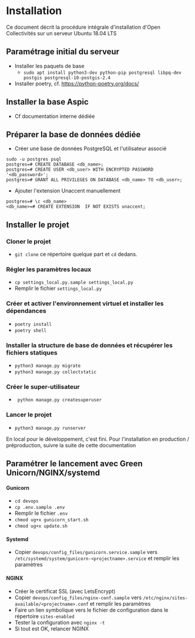 # Installation
Ce document décrit la procédure intégrale d'installation d'Open Collectivités sur un serveur Ubuntu 18.04 LTS

## Paramétrage initial du serveur
- Installer les paquets de base
    - `sudo apt install python3-dev python-pip postgresql libpq-dev postgis postgresql-10-postgis-2.4` 
 - Installer poetry, cf. https://python-poetry.org/docs/

## Installer la base Aspic

- Cf documentation interne dédiée


## Préparer la base de données dédiée
- Créer une base de données PostgreSQL et l'utilisateur associé
```
sudo -u postgres psql
postgres=# CREATE DATABASE <db_name>;
postgres=# CREATE USER <db_user> WITH ENCRYPTED PASSWORD '<db_password>';
postgres=# GRANT ALL PRIVILEGES ON DATABASE <db_name> TO <db_user>;
```

- Ajouter l'extension Unaccent manuellement

```
postgres=# \c <db_name>
<db_name>=# CREATE EXTENSION  IF NOT EXISTS unaccent;
```

## Installer le projet
### Cloner le projet
- `git clone` ce répertoire quelque part et `cd` dedans.

### Régler les paramètres locaux
- `cp settings_local.py.sample settings_local.py`
- Remplir le fichier `settings_local.py`

### Créer et activer l'environnement virtuel et installer les dépendances
- `poetry install`
- `poetry shell`
 
### Installer la structure de base de données et récupérer les fichiers statiques
- `python3 manage.py migrate`
- `python3 manage.py collectstatic`

### Créer le super-utilisateur
- ` python manage.py createsuperuser`

### Lancer le projet
 - `python3 manage.py runserver`
 
 En local pour le développement, c'est fini. Pour l'installation en production / préproduction, suivre la suite de cette documentation

## Paramétrer le lancement avec Green Unicorn/NGINX/systemd
#### Gunicorn
 - `cd devops`
 - `cp .env.sample .env`
 - Remplir le fichier `.env`
 - `chmod ug+x gunicorn_start.sh`
 - `chmod ug+x update.sh`

#### Systemd
 - Copier `devops/config_files/gunicorn.service.sample` vers `/etc/systemd/system/gunicorn-<projectname>.service` et remplir les paramètres

#### NGINX
 - Créer le certificat SSL (avec LetsEncrypt)
 - Copier `devops/config_files/nginx-conf.sample` vers `/etc/nginx/sites-available/<projectname>.conf` et remplir les paramètres
 - Faire un lien symbolique vers le fichier de configuration dans le répertoire `sites-enabled`
 - Tester la configuration avec `nginx -t`
 - Si tout est OK, relancer NGINX

